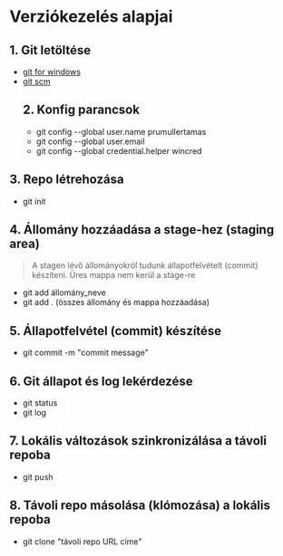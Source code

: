 # Verziókezelés alapjai

## 1. Git letöltése

- [git for windows](https://gitforwindows.org/)
- [git scm](https://gitscm.com/)
  ## 2. Konfig parancsok
  - git config --global user.name prumullertamas
  - git config --global user.email
  - git config --global credential.helper wincred

## 3. Repo létrehozása

- git init

## 4. Állomány hozzáadása a stage-hez (staging area)
>A stagen lévő állományokról tudunk állapotfelvételt (commit) készíteni.
>Üres mappa nem kerül a stage-re
- git add állomány_neve
- git add . (összes állomány és mappa hozzáadása)
## 5. Állapotfelvétel (commit) készítése
- git  commit -m "commit message"
## 6. Git állapot és log lekérdezése
- git status
- git log
## 7. Lokális változások szinkronizálása a távoli repoba
- git push
## 8. Távoli repo másolása (klómozása) a lokális repoba
- git clone "távoli repo URL címe"
